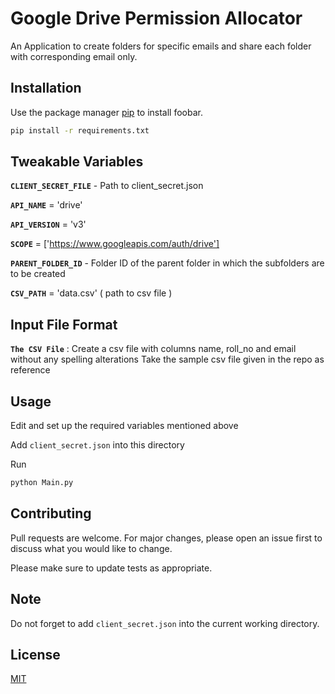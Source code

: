 # Google Drive Permission Allocator

An Application to create folders for specific emails and share each folder with corresponding email only.

## Installation

Use the package manager [pip](https://pip.pypa.io/en/stable/) to install foobar.

```bash
pip install -r requirements.txt
```
## Tweakable Variables
**`CLIENT_SECRET_FILE`** - Path to client_secret.json 

**`API_NAME`** = 'drive'

**`API_VERSION`** = 'v3' 

**`SCOPE`** = ['https://www.googleapis.com/auth/drive'] 

**`PARENT_FOLDER_ID`** - Folder ID of the parent folder in which the subfolders are to be created 

**`CSV_PATH`** = 'data.csv' ( path to csv file )

## Input File Format
**`The CSV File`** : Create a csv file with columns name, roll_no and email without any spelling alterations Take the sample csv file given in the repo as reference

## Usage

Edit and set up the required variables mentioned above

Add `client_secret.json` into this directory

Run
```bash
python Main.py
```

## Contributing
Pull requests are welcome. For major changes, please open an issue first to discuss what you would like to change.

Please make sure to update tests as appropriate.

## Note 
Do not forget to add `client_secret.json` into the current working directory.

## License
[MIT](https://choosealicense.com/licenses/mit/)
